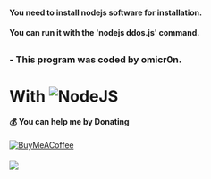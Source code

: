 
#### You need to install nodejs software for installation.
#### You can run it with the 'nodejs ddos.js' command.

##

###             - This program was coded by omicr0n.

##

# With ![NodeJS](https://img.shields.io/badge/node.js-6DA55F?style=for-the-badge&logo=node.js&logoColor=white)

#### 💰 You can help me by Donating
[![BuyMeACoffee](https://img.shields.io/badge/Buy%20Me%20a%20Coffee-ffdd00?style=for-the-badge&logo=buy-me-a-coffee&logoColor=black)](https://www.buymeacoffee.com/omicr0n) 
####
[![](https://visitcount.itsvg.in/api?id=omicr0nn&icon=3&color=0)](https://visitcount.itsvg.in) 
